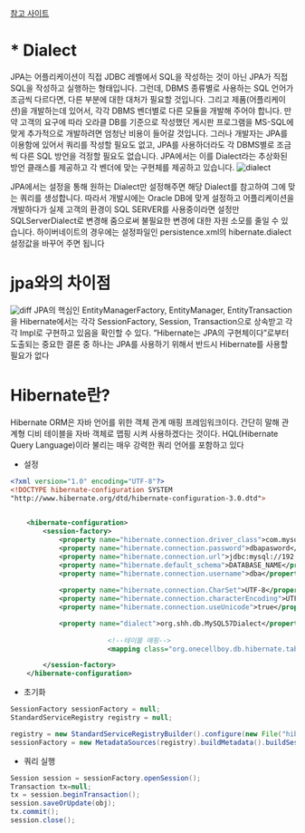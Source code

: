 [참고 사이트](https://docs.jboss.org/hibernate/orm/5.4/userguide/html_single/Hibernate_User_Guide.html)

# * Dialect  
  
JPA는 어플리케이션이 직접 JDBC 레벨에서 SQL을 작성하는 것이 아닌 JPA가 직접 SQL을 작성하고 실행하는 형태입니다. 그런데, DBMS 종류별로 사용하는 SQL 언어가 조금씩 다르다면, 다른 부분에 대한 대처가 필요할 것입니다. 
그리고 제품(어플리케이션)을 개발하는데 있어서, 각각 DBMS 벤더별로 다른 모듈을 개발해 주어야 합니다. 만약 고객의 요구에 따라 오라클 DB를 기준으로 작성했던 게시판 프로그램을 MS-SQL에 맞게 추가적으로 개발하려면 엄청난 비용이 들어갈 것입니다.
그러나 개발자는 JPA를 이용함에 있어서 쿼리를 작성할 필요도 없고, JPA를 사용하더라도 각 DBMS별로 조금씩 다른 SQL 방언을 걱정할 필요도 없습니다. JPA에서는 이를 Dialect라는 추상화된 방언 클래스를 제공하고 각 벤더에 맞는 구현체를 제공하고 있습니다.
![dialect](https://s3-us-west-2.amazonaws.com/secure.notion-static.com/7f78cb65-7e67-4666-a111-400d507c7a32/Untitled.png)
  
JPA에서는 설정을 통해 원하는 Dialect만 설정해주면 해당 Dialect를 참고하여 그에 맞는 쿼리를 생성합니다. 따라서 개발시에는 Oracle DB에 맞게 설정하고 어플리케이션을 개발하다가 실제 고객의 환경이 SQL SERVER를 사용중이라면 설정만 SQLServerDialect로 변경해 줌으로써 불필요한 변경에 대한 자원 소모를 줄일 수 있습니다.
하이버네이트의 경우에는 설정파일인 persistence.xml의 hibernate.dialect 설정값을 바꾸어 주면 됩니다
    
    
# jpa와의 차이점  
  
![diff](https://s3-us-west-2.amazonaws.com/secure.notion-static.com/09c1aa89-a313-4de8-8fb5-b6c3b048dd86/Untitled.png)
JPA의 핵심인 EntityManagerFactory, EntityManager, EntityTransaction을 Hibernate에서는 각각 SessionFactory, Session, Transaction으로 상속받고 각각 Impl로 구현하고 있음을 확인할 수 있다. “Hibernate는 JPA의 구현체이다”로부터 도출되는 중요한 결론 중 하나는 JPA를 사용하기 위해서 반드시 Hibernate를 사용할 필요가 없다
  
  
# Hibernate란?  
  
Hibernate ORM은 자바 언어를 위한 객체 관계 매핑 프레임워크이다.
간단히 말해 관계형 디비 테이블을 자바 객체로 맵핑 시켜 사용하겠다는 것이다.
HQL(Hibernate Query Language)이라 불리는 매우 강력한 쿼리 언어를 포함하고 있다  
  
- 설정  

```xml
<?xml version="1.0" encoding="UTF-8"?>
<!DOCTYPE hibernate-configuration SYSTEM
"http://www.hibernate.org/dtd/hibernate-configuration-3.0.dtd">

 
    <hibernate-configuration>
        <session-factory>
            <property name="hibernate.connection.driver_class">com.mysql.jdbc.Driver</property>
            <property name="hibernate.connection.password">dbapasword</property>
            <property name="hibernate.connection.url">jdbc:mysql://192.168.0.49:3306/DATABASE_NAME?useSSL=false&amp;characterEncoding=UTF-8</property>
            <property name="hibernate.default_schema">DATABASE_NAME</property>
            <property name="hibernate.connection.username">dba</property>
           
            <property name="hibernate.connection.CharSet">UTF-8</property>
            <property name="hibernate.connection.characterEncoding">UTF-8</property>
            <property name="hibernate.connection.useUnicode">true</property>

            <property name="dialect">org.shh.db.MySQL57Dialect</property>
						
						<!--테이블 매핑-->
						<mapping class="org.onecellboy.db.hibernate.table.Person"/>

        </session-factory>
    </hibernate-configuration>
```

- 초기화  

```java
SessionFactory sessionFactory = null;
StandardServiceRegistry registry = null; 

registry = new StandardServiceRegistryBuilder().configure(new File("hibernate 설정 파일 경로")).build();
sessionFactory = new MetadataSources(registry).buildMetadata().buildSessionFactory();
```

- 쿼리 실행  

```java
Session session = sessionFactory.openSession();
Transaction tx=null; 
tx = session.beginTransaction();
session.saveOrUpdate(obj);
tx.commit();
session.close();
```

